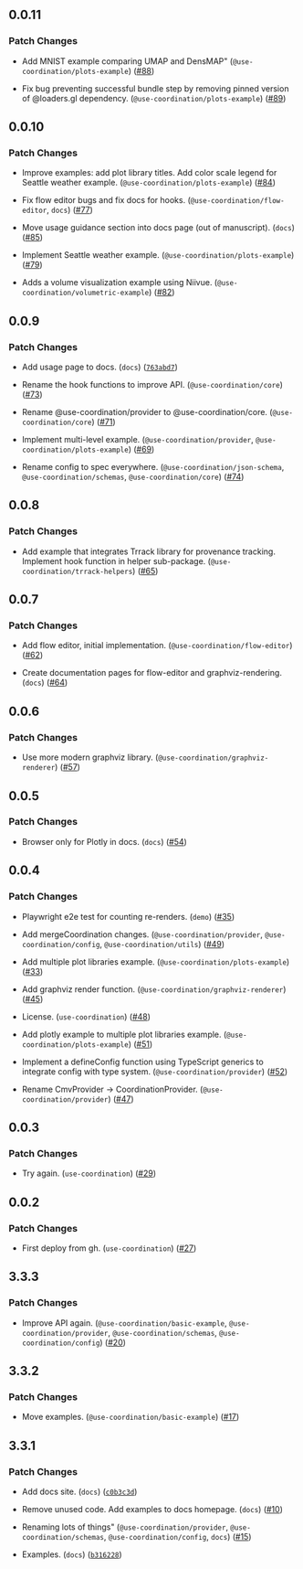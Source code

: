 
## 0.0.11

### Patch Changes

- Add MNIST example comparing UMAP and DensMAP" (`@use-coordination/plots-example`) ([#88](https://github.com/keller-mark/use-coordination/pull/88))

- Fix bug preventing successful bundle step by removing pinned version of @loaders.gl dependency. (`@use-coordination/plots-example`) ([#89](https://github.com/keller-mark/use-coordination/pull/89))


## 0.0.10

### Patch Changes

- Improve examples: add plot library titles. Add color scale legend for Seattle weather example. (`@use-coordination/plots-example`) ([#84](https://github.com/keller-mark/use-coordination/pull/84))

- Fix flow editor bugs and fix docs for hooks. (`@use-coordination/flow-editor`, `docs`) ([#77](https://github.com/keller-mark/use-coordination/pull/77))

- Move usage guidance section into docs page (out of manuscript). (`docs`) ([#85](https://github.com/keller-mark/use-coordination/pull/85))

- Implement Seattle weather example. (`@use-coordination/plots-example`) ([#79](https://github.com/keller-mark/use-coordination/pull/79))

- Adds a volume visualization example using Niivue. (`@use-coordination/volumetric-example`) ([#82](https://github.com/keller-mark/use-coordination/pull/82))


## 0.0.9

### Patch Changes

- Add usage page to docs. (`docs`) ([`763abd7`](https://github.com/keller-mark/use-coordination/commit/763abd745e697a9e78a92748c8fe834bb540ea22))

- Rename the hook functions to improve API. (`@use-coordination/core`) ([#73](https://github.com/keller-mark/use-coordination/pull/73))

- Rename @use-coordination/provider to @use-coordination/core. (`@use-coordination/core`) ([#71](https://github.com/keller-mark/use-coordination/pull/71))

- Implement multi-level example. (`@use-coordination/provider`, `@use-coordination/plots-example`) ([#69](https://github.com/keller-mark/use-coordination/pull/69))

- Rename config to spec everywhere. (`@use-coordination/json-schema`, `@use-coordination/schemas`, `@use-coordination/core`) ([#74](https://github.com/keller-mark/use-coordination/pull/74))


## 0.0.8

### Patch Changes

- Add example that integrates Trrack library for provenance tracking. Implement hook function in helper sub-package. (`@use-coordination/trrack-helpers`) ([#65](https://github.com/keller-mark/use-coordination/pull/65))


## 0.0.7

### Patch Changes

- Add flow editor, initial implementation. (`@use-coordination/flow-editor`) ([#62](https://github.com/keller-mark/use-coordination/pull/62))

- Create documentation pages for flow-editor and graphviz-rendering. (`docs`) ([#64](https://github.com/keller-mark/use-coordination/pull/64))


## 0.0.6

### Patch Changes

- Use more modern graphviz library. (`@use-coordination/graphviz-renderer`) ([#57](https://github.com/keller-mark/use-coordination/pull/57))


## 0.0.5

### Patch Changes

- Browser only for Plotly in docs. (`docs`) ([#54](https://github.com/keller-mark/use-coordination/pull/54))


## 0.0.4

### Patch Changes

- Playwright e2e test for counting re-renders. (`demo`) ([#35](https://github.com/keller-mark/use-coordination/pull/35))

- Add mergeCoordination changes. (`@use-coordination/provider`, `@use-coordination/config`, `@use-coordination/utils`) ([#49](https://github.com/keller-mark/use-coordination/pull/49))

- Add multiple plot libraries example. (`@use-coordination/plots-example`) ([#33](https://github.com/keller-mark/use-coordination/pull/33))

- Add graphviz render function. (`@use-coordination/graphviz-renderer`) ([#45](https://github.com/keller-mark/use-coordination/pull/45))

- License. (`use-coordination`) ([#48](https://github.com/keller-mark/use-coordination/pull/48))

- Add plotly example to multiple plot libraries example. (`@use-coordination/plots-example`) ([#51](https://github.com/keller-mark/use-coordination/pull/51))

- Implement a defineConfig function using TypeScript generics to integrate config with type system. (`@use-coordination/provider`) ([#52](https://github.com/keller-mark/use-coordination/pull/52))

- Rename CmvProvider -> CoordinationProvider. (`@use-coordination/provider`) ([#47](https://github.com/keller-mark/use-coordination/pull/47))


## 0.0.3

### Patch Changes

- Try again. (`use-coordination`) ([#29](https://github.com/keller-mark/use-coordination/pull/29))


## 0.0.2

### Patch Changes

- First deploy from gh. (`use-coordination`) ([#27](https://github.com/keller-mark/use-coordination/pull/27))


## 3.3.3

### Patch Changes

- Improve API again. (`@use-coordination/basic-example`, `@use-coordination/provider`, `@use-coordination/schemas`, `@use-coordination/config`) ([#20](https://github.com/keller-mark/use-coordination/pull/20))


## 3.3.2

### Patch Changes

- Move examples. (`@use-coordination/basic-example`) ([#17](https://github.com/keller-mark/use-coordination/pull/17))


## 3.3.1

### Patch Changes

- Add docs site. (`docs`) ([`c0b3c3d`](https://github.com/keller-mark/use-coordination/commit/c0b3c3d4e74da703776315b0975310f08d7bb20b))

- Remove unused code. Add examples to docs homepage. (`docs`) ([#10](https://github.com/keller-mark/use-coordination/pull/10))

- Renaming lots of things" (`@use-coordination/provider`, `@use-coordination/schemas`, `@use-coordination/config`, `docs`) ([#15](https://github.com/keller-mark/use-coordination/pull/15))

- Examples. (`docs`) ([`b316228`](https://github.com/keller-mark/use-coordination/commit/b3162281a706e378fb50f3e6f8fa931992bfda0b))

